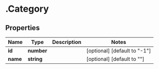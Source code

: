 # .Category

## Properties

|Name | Type | Description | Notes|
|------------ | ------------- | ------------- | -------------|
|**id** | **number** |  | [optional] [default to &quot;-1&quot;]|
|**name** | **string** |  | [optional] [default to &quot;&quot;]|




